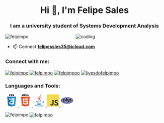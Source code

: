 <h1 align="center">Hi 👋, I'm Felipe Sales</h1>
<h3 align="center">I am a university student of Systems Development Analysis</h3>

<img align="right" alt="coding" width="280" src="https://media.tenor.com/tmNnUiYvzvUAAAAd/eren-eren-yeager.gif">

<p align="left"> <img src="https://komarev.com/ghpvc/?username=felpimpo&label=Profile%20views&color=0e75b6&style=flat" alt="felpimpo" /> </p>

- 📫 Connect **felipessles35@icloud.com**

<h3 align="left">Connect with me:</h3>
<p align="left">
<a href="https://linkedin.com/in/felpimpo" target="blank"><img align="center" src="https://raw.githubusercontent.com/rahuldkjain/github-profile-readme-generator/master/src/images/icons/Social/linked-in-alt.svg" alt="felpimpo" height="30" width="40" /></a>
<a href="https://twitter.com/felpimpo" target="blank"><img align="center" src="https://raw.githubusercontent.com/rahuldkjain/github-profile-readme-generator/master/src/images/icons/Social/twitter.svg" alt="felpimpo" height="30" width="40" /></a>
<a href="https://instagram.com/felpimpoo" target="blank"><img align="center" src="https://raw.githubusercontent.com/rahuldkjain/github-profile-readme-generator/master/src/images/icons/Social/instagram.svg" alt="felpimpoo" height="30" width="40" /></a>
<a href="https://www.youtube.com/c/livesdofelpimpo" target="blank"><img align="center" src="https://raw.githubusercontent.com/rahuldkjain/github-profile-readme-generator/master/src/images/icons/Social/youtube.svg" alt="livesdofelpimpo" height="30" width="40" /></a>
</p>

<h3 align="left">Languages and Tools:</h3>
<p align="left"> <a href="https://www.w3schools.com/css/" target="_blank" rel="noreferrer"> <img src="https://raw.githubusercontent.com/devicons/devicon/master/icons/css3/css3-original-wordmark.svg" alt="css3" width="40" height="40"/> </a> <a href="https://www.w3.org/html/" target="_blank" rel="noreferrer"> <img src="https://raw.githubusercontent.com/devicons/devicon/master/icons/html5/html5-original-wordmark.svg" alt="html5" width="40" height="40"/> </a> <a href="https://www.java.com" target="_blank" rel="noreferrer"> <img src="https://raw.githubusercontent.com/devicons/devicon/master/icons/java/java-original.svg" alt="java" width="40" height="40"/> </a> <a href="https://developer.mozilla.org/en-US/docs/Web/JavaScript" target="_blank" rel="noreferrer"> <img src="https://raw.githubusercontent.com/devicons/devicon/master/icons/javascript/javascript-original.svg" alt="javascript" width="40" height="40"/> </a> <a href="https://www.php.net" target="_blank" rel="noreferrer"> <img src="https://raw.githubusercontent.com/devicons/devicon/master/icons/php/php-original.svg" alt="php" width="40" height="40"/> </a> </p>

<p><img align="left" src="https://github-readme-stats.vercel.app/api/top-langs?username=felpimpo&show_icons=true&locale=en&layout=compact" alt="felpimpo" /></p>

<p>&nbsp;<img align="center" src="https://github-readme-stats.vercel.app/api?username=felpimpo&show_icons=true&locale=en" alt="felpimpo" /></p>

